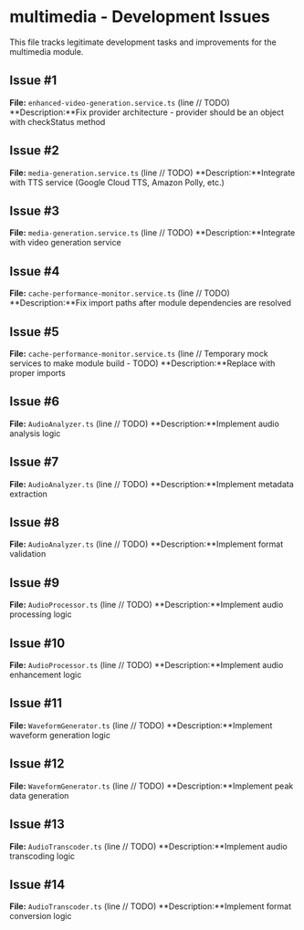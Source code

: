 # multimedia - Development Issues

This file tracks legitimate development tasks and improvements for the multimedia module.

## Issue #1
**File:** `enhanced-video-generation.service.ts` (line       // TODO)
**Description:**Fix provider architecture - provider should be an object with checkStatus method

## Issue #2
**File:** `media-generation.service.ts` (line     // TODO)
**Description:**Integrate with TTS service (Google Cloud TTS, Amazon Polly, etc.)

## Issue #3
**File:** `media-generation.service.ts` (line     // TODO)
**Description:**Integrate with video generation service

## Issue #4
**File:** `cache-performance-monitor.service.ts` (line // TODO)
**Description:**Fix import paths after module dependencies are resolved

## Issue #5
**File:** `cache-performance-monitor.service.ts` (line // Temporary mock services to make module build - TODO)
**Description:**Replace with proper imports

## Issue #6
**File:** `AudioAnalyzer.ts` (line     // TODO)
**Description:**Implement audio analysis logic

## Issue #7
**File:** `AudioAnalyzer.ts` (line     // TODO)
**Description:**Implement metadata extraction

## Issue #8
**File:** `AudioAnalyzer.ts` (line     // TODO)
**Description:**Implement format validation

## Issue #9
**File:** `AudioProcessor.ts` (line     // TODO)
**Description:**Implement audio processing logic

## Issue #10
**File:** `AudioProcessor.ts` (line     // TODO)
**Description:**Implement audio enhancement logic

## Issue #11
**File:** `WaveformGenerator.ts` (line     // TODO)
**Description:**Implement waveform generation logic

## Issue #12
**File:** `WaveformGenerator.ts` (line     // TODO)
**Description:**Implement peak data generation

## Issue #13
**File:** `AudioTranscoder.ts` (line     // TODO)
**Description:**Implement audio transcoding logic

## Issue #14
**File:** `AudioTranscoder.ts` (line     // TODO)
**Description:**Implement format conversion logic

